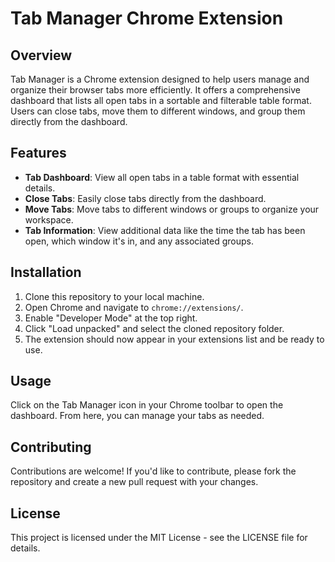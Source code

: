 # Tab Manager Chrome Extension

## Overview
Tab Manager is a Chrome extension designed to help users manage and organize their browser tabs more efficiently. It offers a comprehensive dashboard that lists all open tabs in a sortable and filterable table format. Users can close tabs, move them to different windows, and group them directly from the dashboard.

## Features
- **Tab Dashboard**: View all open tabs in a table format with essential details.
- **Close Tabs**: Easily close tabs directly from the dashboard.
- **Move Tabs**: Move tabs to different windows or groups to organize your workspace.
- **Tab Information**: View additional data like the time the tab has been open, which window it's in, and any associated groups.

## Installation
1. Clone this repository to your local machine.
2. Open Chrome and navigate to `chrome://extensions/`.
3. Enable "Developer Mode" at the top right.
4. Click "Load unpacked" and select the cloned repository folder.
5. The extension should now appear in your extensions list and be ready to use.

## Usage
Click on the Tab Manager icon in your Chrome toolbar to open the dashboard. From here, you can manage your tabs as needed.

## Contributing
Contributions are welcome! If you'd like to contribute, please fork the repository and create a new pull request with your changes.

## License
This project is licensed under the MIT License - see the LICENSE file for details.
